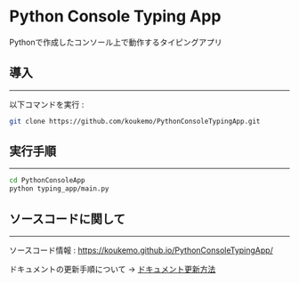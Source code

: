 # Python Console Typing App

Pythonで作成したコンソール上で動作するタイピングアプリ

## 導入

---

以下コマンドを実行 : 

```bash
git clone https://github.com/koukemo/PythonConsoleTypingApp.git
```

## 実行手順

---

```bash
cd PythonConsoleApp
python typing_app/main.py
```

## ソースコードに関して

---

ソースコード情報 : https://koukemo.github.io/PythonConsoleTypingApp/

ドキュメントの更新手順について → [ドキュメント更新方法](./how_to_update_docs.md)
